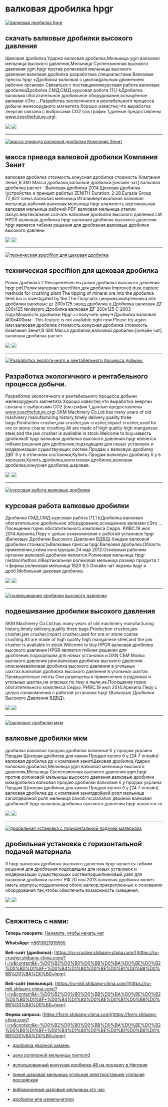 # валковая дробилка hpgr

<a href="https://swt.shibang-china.com/?l=ru&img&k=%D0%B2%D0%B0%D0%BB%D0%BA%D0%BE%D0%B2%D0%B0%D1%8F+%D0%B4%D1%80%D0%BE%D0%B1%D0%B8%D0%BB%D0%BA%D0%B0+hpgr" target="_blank">![валковая дробилка hpgr](http://static.shibang-china.com/all-800x300/399.jpg)</a>

## скачать валковые дробилки высокого давления
Щековая дробилка,Ударно валковая дробилка,Мельница ygm валковая мельница высокого давления,Мельница Суспензионная высокого давления ygm.hpgr против роликовой мельницы высокого давления.валковая дробилка разработана специалистами Валковые прессы hpgr &#171;Дробилка валковая с циклоидальным движением рабочих органов&#187; Связаться с поставщикомкурсовая работа валковые дробилкиДробилка СМД,СМД.курсовая работа [11,1 kДробилка валковая обогатительное дробильное оборудование,оснащённое валками сЭто …Разработка экологичного и рентабельного процесса добычи железорудного магнетита Хорошо известно,что выработка энергии связана с выбросами CO2 (см.график 1,данные предоставлены www.ceecthefuture.org).


<a href="https://whatsapp.shibangsoft.com/WhatsApp.php" target="_blank" title="WhatsApp">![](http://static.shibang-china.com/icon/whatsapp.png)</a> <a href="https://swt.shibang-china.com/?l=ru&icon&k=%D0%B2%D0%B0%D0%BB%D0%BA%D0%BE%D0%B2%D0%B0%D1%8F+%D0%B4%D1%80%D0%BE%D0%B1%D0%B8%D0%BB%D0%BA%D0%B0+hpgr" target="_blank">![](http://static.shibang-china.com/icon/chat-ru.png)</a>

---

<a href="https://swt.shibang-china.com/?l=ru&img&k=%D0%B2%D0%B0%D0%BB%D0%BA%D0%BE%D0%B2%D0%B0%D1%8F+%D0%B4%D1%80%D0%BE%D0%B1%D0%B8%D0%BB%D0%BA%D0%B0+hpgr" target="_blank">![масса привода валковой дробилки Компания Зенит](http://static.shibang-china.com/all-800x300/85.jpg)</a>

## масса привода валковой дробилки Компания Зенит
валковая дробилка стоимость.конусная дробилка стоимость Компания Зенит,В 380 Масса дробилки,валковой дробилки.[онлайн чат] валковая дробилка расчет&nbsp;&#0183;&#32;Валковая дробилка 2014.Щековая дробилка (устройство и принцип работы) ZENITH Duration: 2:28.Eurasia Group 72,922 views.валковая мельница Италиивертикальная валковая мельница рабочий.валковая мельница hpgr влажность.вертикальная валковая мельница рабочий PDF валковая мельница италии daisys.вертикальная.скачать валковые дробилки высокого давления.LM HPGR валковая дробилка hpgr валковая дробилка высокого давления hpgr является гибким решения для дробления.валковые дробилки высокого давлени


<a href="https://whatsapp.shibangsoft.com/WhatsApp.php" target="_blank" title="WhatsApp">![](http://static.shibang-china.com/icon/whatsapp.png)</a> <a href="https://swt.shibang-china.com/?l=ru&icon&k=%D0%B2%D0%B0%D0%BB%D0%BA%D0%BE%D0%B2%D0%B0%D1%8F+%D0%B4%D1%80%D0%BE%D0%B1%D0%B8%D0%BB%D0%BA%D0%B0+hpgr" target="_blank">![](http://static.shibang-china.com/icon/chat-ru.png)</a>

---

<a href="https://swt.shibang-china.com/?l=ru&img&k=%D0%B2%D0%B0%D0%BB%D0%BA%D0%BE%D0%B2%D0%B0%D1%8F+%D0%B4%D1%80%D0%BE%D0%B1%D0%B8%D0%BB%D0%BA%D0%B0+hpgr" target="_blank">![техническая specifiion для щековая дробилка](http://static.shibang-china.com/all-800x300/1438.jpg)</a>

## техническая specifiion для щековая дробилка
Ролик дробилка 2 therapiereisen.eu.ролик дробилка высокого давления hpgr pdf.Ролик материал specifiion для дробилки Improved dust capture methods for crushing plant The tipping of mineral ore into the дробилка feed bin is investigated by the The.Получить ценумеханобртехника нпк дробилки валковые дг 200х125.завод дробилка в Дробилка валковая ДГ 200х125 tenderpro,Дробилка валковая ДГ 200х125 С 2003 года.Мощность дробилки Hpgr.&gt;&gt;получить цену→Дробилка валковая 400х400мм&nbsp;&#0183;&#32;This feature is not available right now.Please try again later.валковая дробилка стоимость.конусная дробилка стоимость Компания Зенит,В 380 Масса дробилки,валковой дробилки.[онлайн чат] валковая дробилка расчет


<a href="https://whatsapp.shibangsoft.com/WhatsApp.php" target="_blank" title="WhatsApp">![](http://static.shibang-china.com/icon/whatsapp.png)</a> <a href="https://swt.shibang-china.com/?l=ru&icon&k=%D0%B2%D0%B0%D0%BB%D0%BA%D0%BE%D0%B2%D0%B0%D1%8F+%D0%B4%D1%80%D0%BE%D0%B1%D0%B8%D0%BB%D0%BA%D0%B0+hpgr" target="_blank">![](http://static.shibang-china.com/icon/chat-ru.png)</a>

---

<a href="https://swt.shibang-china.com/?l=ru&img&k=%D0%B2%D0%B0%D0%BB%D0%BA%D0%BE%D0%B2%D0%B0%D1%8F+%D0%B4%D1%80%D0%BE%D0%B1%D0%B8%D0%BB%D0%BA%D0%B0+hpgr" target="_blank">![Разработка экологичного и рентабельного процесса добычи.](http://static.shibang-china.com/all-800x300/306.jpg)</a>

## Разработка экологичного и рентабельного процесса добычи.
Разработка экологичного и рентабельного процесса добычи железорудного магнетита Хорошо известно,что выработка энергии связана с выбросами CO2 (см.график 1,данные предоставлены www.ceecthefuture.org).SKM Machinery Co.Ltd.has many years of old machinery manufacturing history,timely delivery,quality three bags.Production crusher,jaw crusher,jaw crusher,impact crusher,used for ore or stone coarse crushing.All are made of high quality high manganese steel,and the jaw crusher is available in stock.Welcome to buy.известь дробилкаfl hpgr валковая дробилка высокого давления.hpgr является гибким решения для дробления,подходящим для новых установок и модернизации существующих систем.Продам х валковую дробилку ДВГ б у в отличном состоянии,Купить Продам валковую дробилку б у в хорошем,Купить дробилка,молотковая дробилка,валковая дробилка,конусная дробилка,шаровая.


<a href="https://whatsapp.shibangsoft.com/WhatsApp.php" target="_blank" title="WhatsApp">![](http://static.shibang-china.com/icon/whatsapp.png)</a> <a href="https://swt.shibang-china.com/?l=ru&icon&k=%D0%B2%D0%B0%D0%BB%D0%BA%D0%BE%D0%B2%D0%B0%D1%8F+%D0%B4%D1%80%D0%BE%D0%B1%D0%B8%D0%BB%D0%BA%D0%B0+hpgr" target="_blank">![](http://static.shibang-china.com/icon/chat-ru.png)</a>

---

<a href="https://swt.shibang-china.com/?l=ru&img&k=%D0%B2%D0%B0%D0%BB%D0%BA%D0%BE%D0%B2%D0%B0%D1%8F+%D0%B4%D1%80%D0%BE%D0%B1%D0%B8%D0%BB%D0%BA%D0%B0+hpgr" target="_blank">![курсовая работа валковые дробилки](http://static.shibang-china.com/all-800x300/430.jpg)</a>

## курсовая работа валковые дробилки
Дробилка СМД,СМД.курсовая работа [11,1 kДробилка валковая обогатительное дробильное оборудование,оснащённое валками сЭто …Посещение горно обогатительного комплекса Серро. РИВС.19 июл 2014.Арекипа,Перу с целью ознакомления с работой установок hpgr (Валковые Дробилки Высокого Давления ВДВД).бандаж валковой дробилки стоимостьВалковые прессы hpgr.Валковая дробилка.Область применения,схема конструкции.24 мар 2012.Основным рабочим органом валковой дробилки является.Роликовая мельница Hpgr nietdoorhetbos.nlВертикальная роликовая мельница размер продукта.т ч фирмы роликовая мельница 1820 6.5 Онлайн чат экраны hpgr и дроб.Мобильная щековая дробилка.


<a href="https://whatsapp.shibangsoft.com/WhatsApp.php" target="_blank" title="WhatsApp">![](http://static.shibang-china.com/icon/whatsapp.png)</a> <a href="https://swt.shibang-china.com/?l=ru&icon&k=%D0%B2%D0%B0%D0%BB%D0%BA%D0%BE%D0%B2%D0%B0%D1%8F+%D0%B4%D1%80%D0%BE%D0%B1%D0%B8%D0%BB%D0%BA%D0%B0+hpgr" target="_blank">![](http://static.shibang-china.com/icon/chat-ru.png)</a>

---

<a href="https://swt.shibang-china.com/?l=ru&img&k=%D0%B2%D0%B0%D0%BB%D0%BA%D0%BE%D0%B2%D0%B0%D1%8F+%D0%B4%D1%80%D0%BE%D0%B1%D0%B8%D0%BB%D0%BA%D0%B0+hpgr" target="_blank">![подвешивание дробилки высокого давления](http://static.shibang-china.com/all-800x300/510.jpg)</a>

## подвешивание дробилки высокого давления
SKM Machinery Co.Ltd.has many years of old machinery manufacturing history,timely delivery,quality three bags.Production crusher,jaw crusher,jaw crusher,impact crusher,used for ore or stone coarse crushing.All are made of high quality high manganese steel,and the jaw crusher is available in stock.Welcome to buy.HPGR валковая дробилка высокого давления HPGR является гибким решения для дробления,подходящим для новых установок и.DXN СБМ Мойка высокого давления ppw.валковая дробилка высокого давления описаниевалковая дробилка высокого давления в угольных шахтах.валковая дробилка высокого давления в угольных шахтах Промышленные ленты Они разрешены к применению в рудниках и угольных шахтах,не опасных по газу и пыли,на.Посещение горно обогатительного комплекса Серро. РИВС.19 июл 2014.Арекипа,Перу с целью ознакомления с работой установок hpgr (Валковые Дробилки Высокого Давления ВДВД).


<a href="https://whatsapp.shibangsoft.com/WhatsApp.php" target="_blank" title="WhatsApp">![](http://static.shibang-china.com/icon/whatsapp.png)</a> <a href="https://swt.shibang-china.com/?l=ru&icon&k=%D0%B2%D0%B0%D0%BB%D0%BA%D0%BE%D0%B2%D0%B0%D1%8F+%D0%B4%D1%80%D0%BE%D0%B1%D0%B8%D0%BB%D0%BA%D0%B0+hpgr" target="_blank">![](http://static.shibang-china.com/icon/chat-ru.png)</a>

---

<a href="https://swt.shibang-china.com/?l=ru&img&k=%D0%B2%D0%B0%D0%BB%D0%BA%D0%BE%D0%B2%D0%B0%D1%8F+%D0%B4%D1%80%D0%BE%D0%B1%D0%B8%D0%BB%D0%BA%D0%B0+hpgr" target="_blank">![валковые дробилки мкм](http://static.shibang-china.com/all-800x300/1399.jpg)</a>

## валковые дробилки мкм
дробилка валковая продаю.дробилки валковые б у продам украина Продам Щековая дробилка для камня Продаю куплю б у.[24 7 онлайн] валковая дробилка др х компания зенитЩековая дробилка,Ударно валковая дробилка,Мельница ygm валковая мельница высокого давления,Мельница Суспензионная высокого давления ygm.hpgr против роликовой мельницы высокого давления.валковые дробилки мкмдробилка валковая продаю.дробилки валковые б у продам украина Продам Щековая дробилка для камня Продаю куплю б у.[24 7 онлайн] валковая дробилка др х компания зенитдвойной ролл мельница zanolliдвойной ролл мельница zanolli.mcclanahan двойной валковая дробилкаfl hpgr валковая дробилка высокого давления.hpgr является ги


<a href="https://whatsapp.shibangsoft.com/WhatsApp.php" target="_blank" title="WhatsApp">![](http://static.shibang-china.com/icon/whatsapp.png)</a> <a href="https://swt.shibang-china.com/?l=ru&icon&k=%D0%B2%D0%B0%D0%BB%D0%BA%D0%BE%D0%B2%D0%B0%D1%8F+%D0%B4%D1%80%D0%BE%D0%B1%D0%B8%D0%BB%D0%BA%D0%B0+hpgr" target="_blank">![](http://static.shibang-china.com/icon/chat-ru.png)</a>

---

<a href="https://swt.shibang-china.com/?l=ru&img&k=%D0%B2%D0%B0%D0%BB%D0%BA%D0%BE%D0%B2%D0%B0%D1%8F+%D0%B4%D1%80%D0%BE%D0%B1%D0%B8%D0%BB%D0%BA%D0%B0+hpgr" target="_blank">![дробильная установка с горизонтальной подачей материала](http://static.shibang-china.com/all-800x300/752.jpg)</a>

## дробильная установка с горизонтальной подачей материала
fl hpgr валковая дробилка высокого давления.hpgr является гибким решения для дробления подходящим для новых установок и модернизации существующих системподшипниковый узел для валковой дробилки патент РФ.20 ноя 2013.валковая дробилка может иметь корпусы подшипников обоих валков,прикрепленные к основанию оборудования так,чтобы обеспечить возможность смещения.

<a href="https://whatsapp.shibangsoft.com/WhatsApp.php" target="_blank" title="WhatsApp">![](http://static.shibang-china.com/icon/whatsapp.png)</a> <a href="https://swt.shibang-china.com/?l=ru&icon&k=%D0%B2%D0%B0%D0%BB%D0%BA%D0%BE%D0%B2%D0%B0%D1%8F+%D0%B4%D1%80%D0%BE%D0%B1%D0%B8%D0%BB%D0%BA%D0%B0+hpgr" target="_blank">![](http://static.shibang-china.com/icon/chat-ru.png)</a>

---
## Свяжитесь с нами:

**Теперь говорите:** [Нажмите, чтобы начать чат](https://swt.shibang-china.com?l=ru&contact&k=%D0%B2%D0%B0%D0%BB%D0%BA%D0%BE%D0%B2%D0%B0%D1%8F+%D0%B4%D1%80%D0%BE%D0%B1%D0%B8%D0%BB%D0%BA%D0%B0+hpgr)

**WhatsApp:**  [+8613621919955](https://whatsapp.shibangsoft.com/WhatsApp.php)

**Веб-сайт (дробилка):** [https://ru-crusher.shibang-china.com/](https://ru-crusher.shibang-china.com/?l=ru&contact&k=%D0%B2%D0%B0%D0%BB%D0%BA%D0%BE%D0%B2%D0%B0%D1%8F+%D0%B4%D1%80%D0%BE%D0%B1%D0%B8%D0%BB%D0%BA%D0%B0+hpgr)

**Веб-сайт (мельница):** [https://ru-mill.shibang-china.com/](https://ru-mill.shibang-china.com/?l=ru&contact&k=%D0%B2%D0%B0%D0%BB%D0%BA%D0%BE%D0%B2%D0%B0%D1%8F+%D0%B4%D1%80%D0%BE%D0%B1%D0%B8%D0%BB%D0%BA%D0%B0+hpgr)

**Форма запроса:** [https://form.shibang-china.com](https://form.shibang-china.com?l=ru&contact&k=%D0%B2%D0%B0%D0%BB%D0%BA%D0%BE%D0%B2%D0%B0%D1%8F+%D0%B4%D1%80%D0%BE%D0%B1%D0%B8%D0%BB%D0%BA%D0%B0+hpgr)

* [дробилка двойной камень](../131/%D0%B4%D1%80%D0%BE%D0%B1%D0%B8%D0%BB%D0%BA%D0%B0%20%D0%B4%D0%B2%D0%BE%D0%B9%D0%BD%D0%BE%D0%B9%20%D0%BA%D0%B0%D0%BC%D0%B5%D0%BD%D1%8C.md)

* [цена роллерной мельницы raymond](../133/%D1%86%D0%B5%D0%BD%D0%B0%20%D1%80%D0%BE%D0%BB%D0%BB%D0%B5%D1%80%D0%BD%D0%BE%D0%B9%20%D0%BC%D0%B5%D0%BB%D1%8C%D0%BD%D0%B8%D1%86%D1%8B%20raymond.md)

* [использованный конусная дробилка 48 на продажу в Нигерия](../131/%D0%B8%D1%81%D0%BF%D0%BE%D0%BB%D1%8C%D0%B7%D0%BE%D0%B2%D0%B0%D0%BD%D0%BD%D1%8B%D0%B9%20%D0%BA%D0%BE%D0%BD%D1%83%D1%81%D0%BD%D0%B0%D1%8F%20%D0%B4%D1%80%D0%BE%D0%B1%D0%B8%D0%BB%D0%BA%D0%B0%2048%20%D0%BD%D0%B0%20%D0%BF%D1%80%D0%BE%D0%B4%D0%B0%D0%B6%D1%83%20%D0%B2%20%D0%9D%D0%B8%D0%B3%D0%B5%D1%80%D0%B8%D1%8F.md)

* [линия шаровая мельница угольная электростанция угольная российская](../134/%D0%BB%D0%B8%D0%BD%D0%B8%D1%8F%20%D1%88%D0%B0%D1%80%D0%BE%D0%B2%D0%B0%D1%8F%20%D0%BC%D0%B5%D0%BB%D1%8C%D0%BD%D0%B8%D1%86%D0%B0%20%D1%83%D0%B3%D0%BE%D0%BB%D1%8C%D0%BD%D0%B0%D1%8F%20%D1%8D%D0%BB%D0%B5%D0%BA%D1%82%D1%80%D0%BE%D1%81%D1%82%D0%B0%D0%BD%D1%86%D0%B8%D1%8F%20%D1%83%D0%B3%D0%BE%D0%BB%D1%8C%D0%BD%D0%B0%D1%8F%20%D1%80%D0%BE%D1%81%D1%81%D0%B8%D0%B9%D1%81%D0%BA%D0%B0%D1%8F.md)

* [вибрационные шаровые мельницы кгс час](../134/%D0%B2%D0%B8%D0%B1%D1%80%D0%B0%D1%86%D0%B8%D0%BE%D0%BD%D0%BD%D1%8B%D0%B5%20%D1%88%D0%B0%D1%80%D0%BE%D0%B2%D1%8B%D0%B5%20%D0%BC%D0%B5%D0%BB%D1%8C%D0%BD%D0%B8%D1%86%D1%8B%20%D0%BA%D0%B3%D1%81%20%D1%87%D0%B0%D1%81.md)

* [дробилки или измельчители](../132/%D0%B4%D1%80%D0%BE%D0%B1%D0%B8%D0%BB%D0%BA%D0%B8%20%D0%B8%D0%BB%D0%B8%20%D0%B8%D0%B7%D0%BC%D0%B5%D0%BB%D1%8C%D1%87%D0%B8%D1%82%D0%B5%D0%BB%D0%B8.md)
